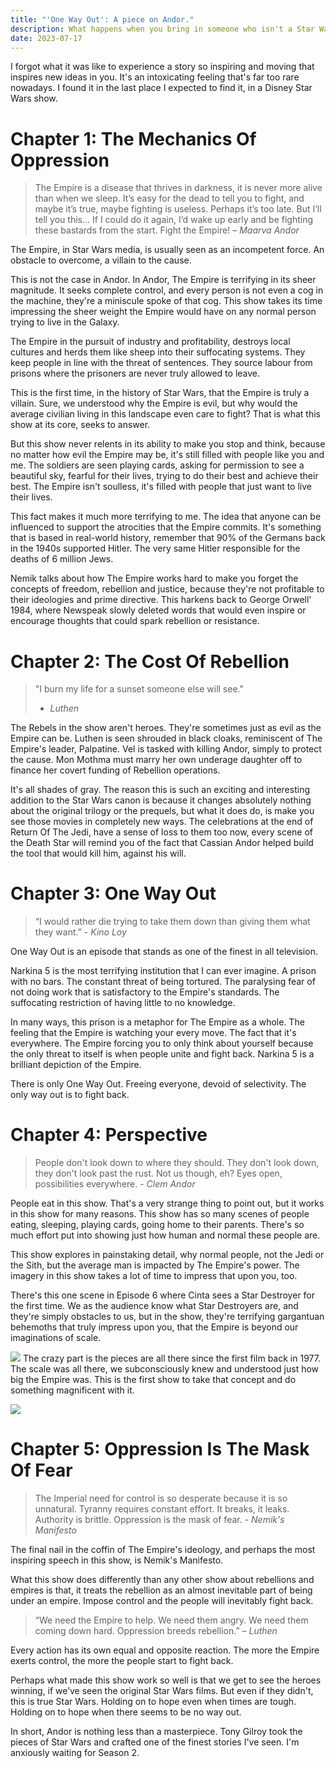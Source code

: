 ```yaml
---
title: "'One Way Out': A piece on Andor."
description: What happens when you bring in someone who isn't a Star Wars fan to write a Star Wars show.
date: 2023-07-17
---
```


I forgot what it was like to experience a story so inspiring and moving that inspires new ideas in you. It's an intoxicating feeling that's far too rare nowadays. I found it in the last place I expected to find it, in a Disney Star Wars show.

# Chapter 1: The Mechanics Of Oppression

> The Empire is a disease that thrives in darkness, it is never more alive than when we sleep. It’s easy for the dead to tell you to fight, and maybe it’s true, maybe fighting is useless. Perhaps it’s too late. But I’ll tell you this… If I could do it again, I’d wake up early and be fighting these bastards from the start. Fight the Empire! _– Maarva Andor_

The Empire, in Star Wars media, is usually seen as an incompetent force. An obstacle to overcome, a villain to the cause.

This is not the case in Andor. In Andor, The Empire is terrifying in its sheer magnitude. It seeks complete control, and every person is not even a cog in the machine, they're a miniscule spoke of that cog. This show takes its time impressing the sheer weight the Empire would have on any normal person trying to live in the Galaxy.

The Empire in the pursuit of industry and profitability, destroys local cultures and herds them like sheep into their suffocating systems. They keep people in line with the threat of sentences. They source labour from prisons where the prisoners are never truly allowed to leave.

This is the first time, in the history of Star Wars, that the Empire is truly a villain. Sure, we understood why the Empire is evil, but why would the average civilian living in this landscape even care to fight? That is what this show at its core, seeks to answer.

But this show never relents in its ability to make you stop and think, because no matter how evil the Empire may be, it's still filled with people like you and me. The soldiers are seen playing cards, asking for permission to see a beautiful sky, fearful for their lives, trying to do their best and achieve their best. The Empire isn't soulless, it's filled with people that just want to live their lives.

This fact makes it much more terrifying to me. The idea that anyone can be influenced to support the atrocities that the Empire commits. It's something that is based in real-world history, remember that 90% of the Germans back in the 1940s supported Hitler. The very same Hitler responsible for the deaths of 6 million Jews.

Nemik talks about how The Empire works hard to make you forget the concepts of freedom, rebellion and justice, because they're not profitable to their ideologies and prime directive. This harkens back to George Orwell' 1984, where Newspeak slowly deleted words that would even inspire or encourage thoughts that could spark rebellion or resistance.

# Chapter 2: The Cost Of Rebellion

> "I burn my life for a sunset someone else will see."
>
> - _Luthen_

The Rebels in the show aren't heroes. They're sometimes just as evil as the Empire can be. Luthen is seen shrouded in black cloaks, reminiscent of The Empire's leader, Palpatine. Vel is tasked with killing Andor, simply to protect the cause. Mon Mothma must marry her own underage daughter off to finance her covert funding of Rebellion operations.

It's all shades of gray. The reason this is such an exciting and interesting addition to the Star Wars canon is because it changes absolutely nothing about the original trilogy or the prequels, but what it does do, is make you see those movies in completely new ways. The celebrations at the end of Return Of The Jedi, have a sense of loss to them too now, every scene of the Death Star will remind you of the fact that Cassian Andor helped build the tool that would kill him, against his will.

# Chapter 3: One Way Out

> “I would rather die trying to take them down than giving them what they want.” - _Kino Loy_

One Way Out is an episode that stands as one of the finest in all television.

Narkina 5 is the most terrifying institution that I can ever imagine. A prison with no bars. The constant threat of being tortured. The paralysing fear of not doing work that is satisfactory to the Empire's standards. The suffocating restriction of having little to no knowledge.

In many ways, this prison is a metaphor for The Empire as a whole. The feeling that the Empire is watching your every move. The fact that it's everywhere. The Empire forcing you to only think about yourself because the only threat to itself is when people unite and fight back. Narkina 5 is a brilliant depiction of the Empire.

There is only One Way Out. Freeing everyone, devoid of selectivity. The only way out is to fight back.

# Chapter 4: Perspective

> People don't look down to where they should. They don't look down, they don't look past the rust. Not us though, eh? Eyes open, possibilities everywhere. - _Clem Andor_

People eat in this show. That's a very strange thing to point out, but it works in this show for many reasons. This show has so many scenes of people eating, sleeping, playing cards, going home to their parents. There's so much effort put into showing just how human and normal these people are.

This show explores in painstaking detail, why normal people, not the Jedi or the Sith, but the average man is impacted by The Empire's power. The imagery in this show takes a lot of time to impress that upon you, too.

There's this one scene in Episode 6 where Cinta sees a Star Destroyer for the first time. We as the audience know what Star Destroyers are, and they're simply obstacles to us, but in the show, they're terrifying gargantuan behemoths that truly impress upon you, that the Empire is beyond our imaginations of scale.

![](https://substackcdn.com/image/fetch/w_1456,c_limit,f_auto,q_auto:good,fl_progressive:steep/https%3A%2F%2Fsubstack-post-media.s3.amazonaws.com%2Fpublic%2Fimages%2F4b143278-e295-4dec-ac61-a8fd48a53e90_800x373.png)
The crazy part is the pieces are all there since the first film back in 1977. The scale was all there, we subconsciously knew and understood just how big the Empire was. This is the first show to take that concept and do something magnificent with it.

![](https://substackcdn.com/image/fetch/f_auto,q_auto:good,fl_progressive:steep/https%3A%2F%2Fsubstack-post-media.s3.amazonaws.com%2Fpublic%2Fimages%2Fc9c6adfe-2c4b-4aa4-a860-4d2563c89d82_800x450.png)

# Chapter 5: Oppression Is The Mask Of Fear

> The Imperial need for control is so desperate because it is so unnatural. Tyranny requires constant effort. It breaks, it leaks. Authority is brittle. Oppression is the mask of fear. - _Nemik's Manifesto_

The final nail in the coffin of The Empire's ideology, and perhaps the most inspiring speech in this show, is Nemik's Manifesto.

What this show does differently than any other show about rebellions and empires is that, it treats the rebellion as an almost inevitable part of being under an empire. Impose control and the people will inevitably fight back.

> “We need the Empire to help. We need them angry. We need them coming down hard. Oppression breeds rebellion.” _– Luthen_

Every action has its own equal and opposite reaction. The more the Empire exerts control, the more the people start to fight back.

Perhaps what made this show work so well is that we get to see the heroes winning, if we’ve seen the original Star Wars films. But even if they didn't, this is true Star Wars. Holding on to hope even when times are tough. Holding on to hope when there seems to be no way out.

In short, Andor is nothing less than a masterpiece. Tony Gilroy took the pieces of Star Wars and crafted one of the finest stories I've seen. I'm anxiously waiting for Season 2.
